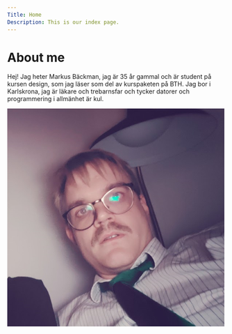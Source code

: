 ```yaml
---
Title: Home
Description: This is our index page.
---
```


About me
==========================

Hej! Jag heter Markus Bäckman, jag är 35 år gammal och är student på kursen design, som jag läser som del av kurspaketen på BTH. Jag bor i Karlskrona, jag är läkare och trebarnsfar och tycker datorer och programmering i allmänhet är kul. 

<p class="me-img">
    <img src="assets/img/me.jpg" alt="Bild på mig">
</p>
